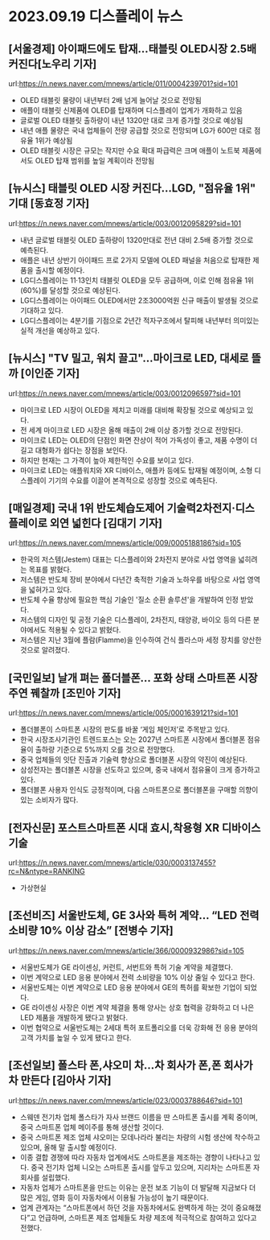 # 2023.09.19 디스플레이 뉴스

## [서울경제] 아이패드에도 탑재…태블릿 OLED시장 2.5배 커진다[노우리 기자]
url:https://n.news.naver.com/mnews/article/011/0004239701?sid=101
- OLED 태블릿 물량이 내년부터 2배 넘게 늘어날 것으로 전망됨
- 애플이 태블릿 신제품에 OLED를 탑재하며 디스플레이 업계가 개화하고 있음
- 글로벌 OLED 태블릿 출하량이 내년 1320만 대로 크게 증가할 것으로 예상됨
- 내년 애플 물량은 국내 업체들이 전량 공급할 것으로 전망되며 LG가 600만 대로 점유율 1위가 예상됨
- OLED 태블릿 시장은 규모는 작지만 수요 확대 파급력은 크며 애플이 노트북 제품에서도 OLED 탑재 범위를 높일 계획이라 전망됨

## [뉴시스] 태블릿 OLED 시장 커진다…LGD, "점유율 1위" 기대 [동효정 기자]
url:https://n.news.naver.com/mnews/article/003/0012095829?sid=101
- 내년 글로벌 태블릿 OLED 출하량이 1320만대로 전년 대비 2.5배 증가할 것으로 예측된다.
- 애플은 내년 상반기 아이패드 프로 2가지 모델에 OLED 패널을 처음으로 탑재한 제품을 출시할 예정이다.
- LG디스플레이는 11·13인치 태블릿 OLED을 모두 공급하며, 이로 인해 점유율 1위(60%)를 달성할 것으로 예상된다.
- LG디스플레이는 아이패드 OLED에서만 2조3000억원 신규 매출이 발생될 것으로 기대하고 있다.
- LG디스플레이는 4분기를 기점으로 2년간 적자구조에서 탈피해 내년부터 의미있는 실적 개선을 예상하고 있다.

## [뉴시스] "TV 밀고, 워치 끌고"…마이크로 LED, 대세로 뜰까 [이인준 기자]
url:https://n.news.naver.com/mnews/article/003/0012096597?sid=101
- 마이크로 LED 시장이 OLED을 제치고 미래를 대비해 확장될 것으로 예상되고 있다.
- 전 세계 마이크로 LED 시장은 올해 매출이 2배 이상 증가할 것으로 전망된다.
- 마이크로 LED는 OLED의 단점인 화면 잔상이 적어 가독성이 좋고, 제품 수명이 더 길고 대형화가 쉽다는 장점을 보인다.
- 하지만 현재는 그 가격이 높아 제한적인 수요를 보이고 있다.
- 마이크로 LED는 애플워치와 XR 디바이스, 애플카 등에도 탑재될 예정이며, 소형 디스플레이 기기의 수요를 이끌어 본격적으로 성장할 것으로 예측된다.

## [매일경제] 국내 1위 반도체습도제어 기술력2차전지·디스플레이로 외연 넓힌다 [김대기 기자]
url:https://n.news.naver.com/mnews/article/009/0005188186?sid=105
- 한국의 저스템(Jestem) 대표는 디스플레이와 2차전지 분야로 사업 영역을 넓히려는 목표를 밝혔다.
- 저스템은 반도체 장비 분야에서 다년간 축적한 기술과 노하우를 바탕으로 사업 영역을 넓혀가고 있다.
- 반도체 수율 향상에 필요한 핵심 기술인 '질소 순환 솔루션'을 개발하여 인정 받았다.
- 저스템의 디자인 및 공정 기술은 디스플레이, 2차전지, 태양광, 바이오 등의 다른 분야에서도 적용될 수 있다고 밝혔다.
- 저스템은 지난 3월에 플람(Flamme)을 인수하여 건식 플라스마 세정 장치를 양산한 것으로 알려졌다.

## [국민일보] 날개 펴는 폴더블폰… 포화 상태 스마트폰 시장 주연 꿰찰까 [조민아 기자]
url:https://n.news.naver.com/mnews/article/005/0001639121?sid=101
- 폴더블폰이 스마트폰 시장의 판도를 바꿀 ‘게임 체인저’로 주목받고 있다.
- 한국 시장조사기관인 트렌드포스는 오는 2027년 스마트폰 시장에서 폴더블폰 점유율이 출하량 기준으로 5%까지 오를 것으로 전망했다.
- 중국 업체들의 잇단 진출과 기술력 향상으로 폴더블폰 시장의 약진이 예상된다.
- 삼성전자는 폴더블폰 시장을 선도하고 있으며, 중국 내에서 점유율이 크게 증가하고 있다.
- 폴더블폰 사용자 인식도 긍정적이며, 다음 스마트폰으로 폴더블폰을 구매할 의향이 있는 소비자가 많다.

## [전자신문] 포스트스마트폰 시대 효시,착용형 XR 디바이스 기술
url:https://n.news.naver.com/mnews/article/030/0003137455?rc=N&ntype=RANKING
- 가상현실

## [조선비즈] 서울반도체, GE 3사와 특허 계약… “LED 전력 소비량 10% 이상 감소” [전병수 기자]
url:https://n.news.naver.com/mnews/article/366/0000932986?sid=105
- 서울반도체가 GE 라이센싱, 커런트, 서번트와 특허 기술 계약을 체결했다.
- 이번 계약으로 LED 응용 분야에서 전력 소비량을 10% 이상 줄일 수 있다고 한다.
- 서울반도체는 이번 계약으로 LED 응용 분야에서 GE의 특허를 확보한 기업이 되었다.
- GE 라이센싱 사장은 이번 계약 체결을 통해 양사는 상호 협력을 강화하고 더 나은 LED 제품을 개발하게 됐다고 밝혔다.
- 이번 협약으로 서울반도체는 2세대 특허 포트폴리오를 더욱 강화해 전 응용 분야의 고객 가치를 높일 수 있게 됐다고 한다.

## [조선일보] 폴스타 폰,샤오미 차…차 회사가 폰,폰 회사가 차 만든다 [김아사 기자]
url:https://n.news.naver.com/mnews/article/023/0003788646?sid=101
- 스웨덴 전기차 업체 폴스타가 자사 브랜드 이름을 딴 스마트폰 출시를 계획 중이며, 중국 스마트폰 업체 메이주를 통해 생산할 것이다.
- 중국 스마트폰 제조 업체 샤오미는 모데나라라 불리는 차량의 시험 생산에 착수하고 있으며, 올해 말 출시할 예정이다.
- 이종 결합 경쟁에 따라 자동차 업계에서도 스마트폰을 제조하는 경향이 나타나고 있다. 중국 전기차 업체 니오는 스마트폰 출시를 앞두고 있으며, 지리차는 스마트폰 자회사를 설립했다.
- 자동차 업체가 스마트폰을 만드는 이유는 운전 보조 기능이 더 발달해 지금보다 더 많은 게임, 영화 등이 자동차에서 이용될 가능성이 높기 때문이다.
- 업계 관계자는 “스마트폰에서 하던 것을 자동차에서도 완벽하게 하는 것이 중요해졌다”고 언급하며, 스마트폰 제조 업체들도 차량 제조에 적극적으로 참여하고 있다고 전했다.